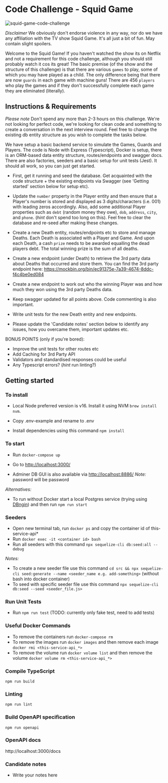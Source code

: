 # Code Challenge - Squid Game

![squid-game-code-challenge](https://s.yimg.com/ny/api/res/1.2/5vFk0pZzl_cc7mgHXXnHmA--/YXBwaWQ9aGlnaGxhbmRlcjt3PTY0MDtoPTY0MA--/https://s.yimg.com/uu/api/res/1.2/4F3hRGPoPDqFQqNFBTJ9uQ--~B/aD00ODA7dz00ODA7YXBwaWQ9eXRhY2h5b24-/https://media.zenfs.com/en/popsugar_entertainment_382/73d38c94007cf83b28e9111198fe850e)

*Disclaimer* We obviously don't endorse violence in any way, nor do we have any affiliation with the TV show Squid Game. It's all just a bit of fun. May contain slight spoilers.

Welcome to the Squid Game! If you haven't watched the show its on Netflix and not a requirement for this code challenge, although you should still probably watch it cos its great! The basic premise (of the show and the structure of this challenge) is that there are various `games` to play, some of which you may have played as a child. The only difference being that there are now `guards` in each game with machine guns! There are 456 `players` who play the games and if they don't successfully complete each game they are eliminated (literally).

## Instructions & Requirements

*Please note* Don't spend any more than 2-3 hours on this challenge. We're not looking for perfect code, we're looking for clean code and something to create a conversation in the next interview round. Feel free to change the existing db entity structure as you wish to complete the tasks below.

We have setup a basic backend service to simulate the Games, Guards and Players. The code is Node with Express (Typescript), Docker is setup, there is an ORM-based data entity structure, routes/endpoints and swagger docs. There are also factories, seeders and a basic setup for unit tests (Jest). It should all work, so you can just get started.

* First, get it running and seed the database. Get acquainted with the code structure + the existing endpoints via Swagger (see 'Getting started' section below for setup etc).

* Update the `number` property in the Player entity and then ensure that a Player's number is stored and displayed as 3 digits/characters (i.e. 001) with leading zeros accordingly. Also, add some additional Player properties such as `debt` (random money they owe), `dob`, `address`, `city`, and `phone`. (_hint_ don't spend too long on this). Feel free to clear the database and re-seed after making these changes.

* Create a new Death entity, routes/endpoints etc to store and manage Deaths. Each Death is associated with a Player and Game. And upon each Death, a cash `prize` needs to be awarded equalling the dead players debt. The total winning prize is the sum of all deaths.

* Create a new endpoint (under Death) to retrieve the 3rd party data about Deaths that occurred and store them. You can find the 3rd party endpoint here: https://mockbin.org/bin/ec91375e-7a39-4674-8ddc-f4c4be0ed084

* Create a new endpoint to work out who the winning Player was and how much they won using the 3rd party Deaths data.

* Keep swagger updated for all points above. Code commenting is also important.

* Write unit tests for the new Death entity and new endpoints.

* Please update the 'Candidate notes' section below to identify any issues, how you overcame them, important updates etc.

BONUS POINTS (only if you're bored):
* Improve the unit tests for other routes etc
* Add Caching for 3rd Party API
* Validators and standardised responses could be useful
* Any Typescript errors? (_hint_ run linting?)

## Getting started

### To install

- Local Node preferred version is v16. Install it using NVM `brew install nvm`.

- Copy .env-example and rename to .env

- Install dependencies using this command `npm install`

### To start

- Run `docker-compose up`

- Go to [http://localhost:3000/](http://localhost:3000/)

- Adminer DB GUI is also available via [http://localhost:8886/](http://localhost:8886/?pgsql=postgres%3A5438&username=postgres&db=postgres&ns=public) _Note:_ password will be password

_Alternatives:_

- To run without Docker start a local Postgres service (trying using [DBngin](https://dbngin.com/)) and then run `npm run start`

### Seeders

- Open new terminal tab, run `docker ps` and copy the container id of this-service-api\*
- Run `docker exec -it <container id> bash`
- Run all seeders with this command `npx sequelize-cli db:seed:all --debug`

_Notes:_

- To create a new seeder file use this command `cd src && npx sequelize-cli seed:generate --name <seeder_name e.g. add-something>` (without bash into docker container)
- To seed with specific seeder file use this command `npx sequelize-cli db:seed --seed <seeder_file.js>`

### Run Unit Tests

- Run `npm run test` (TODO: currently only fake test, need to add tests)

### Useful Docker Commands

- To remove the containers run `docker-compose rm`
- To remove the images run `docker images` and then remove each image `docker rmi <this-service-api_*>`
- To remove the volume run `docker volume list` and then remove the volume `docker volume rm <this-service-api_*>`

### Compile TypeScript

```
npm run build
```

### Linting

```
npm run lint
```

### Build OpenAPI specification

```
npm run openapi
```

### OpenAPI docs

http://localhost:3000/docs

### Candidate notes

* Write your notes here
